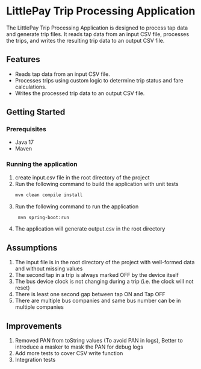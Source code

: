 # LittlePay Trip Processing Application

The LittlePay Trip Processing Application is designed to process tap data and generate trip files. It reads tap data from an input CSV file, processes the trips, and writes the resulting trip data to an output CSV file.

## Features

- Reads tap data from an input CSV file.
- Processes trips using custom logic to determine trip status and fare calculations.
- Writes the processed trip data to an output CSV file.

## Getting Started

### Prerequisites

- Java 17
- Maven

### Running the application

1. create input.csv file in the root directory of the project
2. Run the following command to build the application with unit tests
   ```sh
   mvn clean compile install
   ```
3. Run the following command to run the application
   ```sh
    mvn spring-boot:run
    ```
4. The application will generate output.csv in the root directory


## Assumptions
1. The input file is in the root directory of the project with well-formed data and without missing values
2. The second tap in a trip is always marked OFF by the device itself
3. The bus device clock is not changing during a trip (i.e. the clock will not reset)
4. There is least one second gap between tap ON and Tap OFF
5. There are multiple bus companies and same bus number can be in multiple companies 


## Improvements

1. Removed PAN from toString values (To avoid PAN in logs), Better to introduce a masker to mask the PAN for debug logs
2. Add more tests to cover CSV write function
3. Integration tests